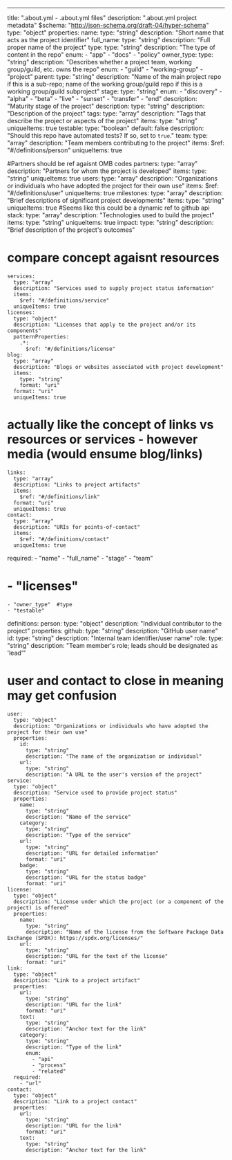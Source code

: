---
  title: ".about.yml - .about.yml files"
  description: ".about.yml project metadata"
  $schema: "http://json-schema.org/draft-04/hyper-schema"
  type: "object"
  properties:
    name:
      type: "string"
      description: "Short name that acts as the project identifier"
    full_name:
      type: "string"
      description: "Full proper name of the project"
    type:
      type: "string"
      description: "The type of content in the repo"
      enum:
        - "app"
        - "docs"
        - "policy"
    owner_type:
      type: "string"
      description: "Describes whether a project team, working group/guild, etc. owns the repo"
      enum:
        - "guild"
        - "working-group"
        - "project"
    parent:
      type: "string"
      description: "Name of the main project repo if this is a sub-repo; name of the working group/guild repo if this is a working group/guild subproject"
    stage:
      type: "string"
      enum:
        - "discovery"
        - "alpha"
        - "beta"
        - "live"
        - "sunset"
        - "transfer"
        - "end"
      description: "Maturity stage of the project"
    description:
      type: "string"
      description: "Description of the project"
    tags:
      type: "array"
      description: "Tags that describe the project or aspects of the project"
      items:
        type: "string"
      uniqueItems: true
    testable:
      type: "boolean"
      default: false
      description: "Should this repo have automated tests? If so, set to `true`."
    team:
      type: "array"
      description: "Team members contributing to the project"
      items:
        $ref: "#/definitions/person"
      uniqueItems: true

#Partners should be ref agaisnt OMB codes
    partners:
      type: "array"
      description: "Partners for whom the project is developed"
      items:
        type: "string"
      uniqueItems: true
    users:
      type: "array"
      description: "Organizations or individuals who have adopted the project for their own use"
      items:
        $ref: "#/definitions/user"
      uniqueItems: true
    milestones:
      type: "array"
      description: "Brief descriptions of significant project developments"
      items:
        type: "string"
      uniqueItems: true
  #Seems like this could be a dynamic ref to github api
    stack:
      type: "array"
      description: "Technologies used to build the project"
      items:
        type: "string"
      uniqueItems: true
    impact:
      type: "string"
      description: "Brief description of the project's outcomes"
  # compare concept agaisnt resources
    services:
      type: "array"
      description: "Services used to supply project status information"
      items:
        $ref: "#/definitions/service"
      uniqueItems: true
    licenses:
      type: "object"
      description: "Licenses that apply to the project and/or its components"
      patternProperties:
        .*:
          $ref: "#/definitions/license"
    blog:
      type: "array"
      description: "Blogs or websites associated with project development"
      items:
        type: "string"
        format: "uri"
      format: "uri"
      uniqueItems: true

  # actually like the concept of links vs resources or services - however media (would ensume blog/links)
    links:
      type: "array"
      description: "Links to project artifacts"
      items:
        $ref: "#/definitions/link"
      format: "uri"
      uniqueItems: true
    contact:
      type: "array"
      description: "URIs for points-of-contact"
      items:
        $ref: "#/definitions/contact"
      uniqueItems: true
  required:
    - "name"
    - "full_name"
    - "stage"
    - "team"
#    - "licenses"
    - "owner_type"  #type
    - "testable"
  definitions:
    person:
      type: "object"
      description: "Individual contributor to the project"
      properties:
        github:
          type: "string"
          description: "GitHub user name"
        id:
          type: "string"
          description: "Internal team identifier/user name"
        role:
          type: "string"
          description: "Team member's role; leads should be designated as 'lead'"
# user and contact to close in meaning may get confusion
    user:
      type: "object"
      description: "Organizations or individuals who have adopted the project for their own use"
      properties:
        id:
          type: "string"
          description: "The name of the organization or individual"
        url:
          type: "string"
          description: "A URL to the user's version of the project"
    service:
      type: "object"
      description: "Service used to provide project status"
      properties:
        name:
          type: "string"
          description: "Name of the service"
        category:
          type: "string"
          description: "Type of the service"
        url:
          type: "string"
          description: "URL for detailed information"
          format: "uri"
        badge:
          type: "string"
          description: "URL for the status badge"
          format: "uri"
    license:
      type: "object"
      description: "License under which the project (or a component of the project) is offered"
      properties:
        name:
          type: "string"
          description: "Name of the license from the Software Package Data Exchange (SPDX): https://spdx.org/licenses/"
        url:
          type: "string"
          description: "URL for the text of the license"
          format: "uri"
    link:
      type: "object"
      description: "Link to a project artifact"
      properties:
        url:
          type: "string"
          description: "URL for the link"
          format: "uri"
        text:
          type: "string"
          description: "Anchor text for the link"
        category:
          type: "string"
          description: "Type of the link"
          enum:
            - "api"
            - "process"
            - "related"
      required:
        - "url"
    contact:
      type: "object"
      description: "Link to a project contact"
      properties:
        url:
          type: "string"
          description: "URL for the link"
          format: "uri"
        text:
          type: "string"
          description: "Anchor text for the link"
